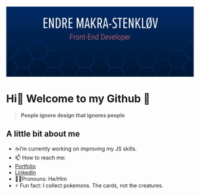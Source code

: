 ![This is an image](/images/github.jpg)
# Hi👋 Welcome to my Github :star_struck:

> **People ignore design that ignores people**

## A little bit about me
- :coffee:I’m currently working on improving my JS skills.
- 📫 How to reach me: 
- [Portfolio](https://makra-stenkloev.no/)
- [LinkedIn](https://www.linkedin.com/in/endre-makra-stenkl%C3%B8v/)
- :technologist:Pronouns: He/Him
- ⚡ Fun fact: I collect pokemons. The cards, not the creatures.

